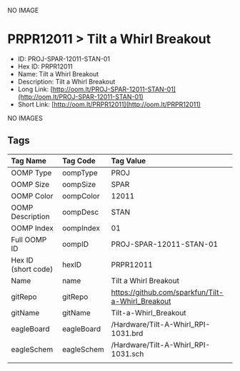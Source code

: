 


  
NO IMAGE  
# PRPR12011 > Tilt a Whirl Breakout

- ID: PROJ-SPAR-12011-STAN-01
- Hex ID: PRPR12011
- Name: Tilt a Whirl Breakout
- Description: Tilt a Whirl Breakout
- Long Link: [http://oom.lt/PROJ-SPAR-12011-STAN-01](http://oom.lt/PROJ-SPAR-12011-STAN-01)
- Short Link: [http://oom.lt/PRPR12011](http://oom.lt/PRPR12011)
  
NO IMAGES  
## Tags
  

|Tag Name|Tag Code|Tag Value|
| :--- | :--- | :--- |
|OOMP Type|oompType|PROJ|
|OOMP Size|oompSize|SPAR|
|OOMP Color|oompColor|12011|
|OOMP Description|oompDesc|STAN|
|OOMP Index|oompIndex|01|
|Full OOMP ID|oompID|PROJ-SPAR-12011-STAN-01|
|Hex ID (short code)|hexID|PRPR12011|
|Name|name|Tilt a Whirl Breakout|
|gitRepo|gitRepo|https://github.com/sparkfun/Tilt-a-Whirl_Breakout|
|gitName|gitName|Tilt-a-Whirl_Breakout|
|eagleBoard|eagleBoard|/Hardware/Tilt-A-Whirl_RPI-1031.brd|
|eagleSchem|eagleSchem|/Hardware/Tilt-A-Whirl_RPI-1031.sch|
||||

